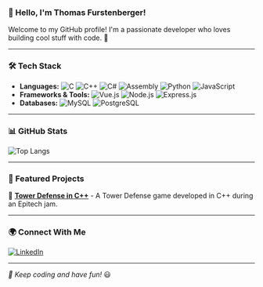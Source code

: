 ### 👋 Hello, I'm Thomas Furstenberger!

Welcome to my GitHub profile! I'm a passionate developer who loves building cool stuff with code. 🚀

---

### 🛠️ Tech Stack

- **Languages:** ![C](https://img.shields.io/badge/C-00599C?style=flat-square&logo=c&logoColor=white) ![C++](https://img.shields.io/badge/C%2B%2B-00599C?style=flat-square&logo=c%2B%2B&logoColor=white) ![C#](https://img.shields.io/badge/C%23-239120?style=flat-square&logo=c-sharp&logoColor=white) ![Assembly](https://img.shields.io/badge/Assembly-525252?style=flat-square&logo=assembly&logoColor=white) ![Python](https://img.shields.io/badge/Python-3776AB?style=flat-square&logo=python&logoColor=white) ![JavaScript](https://img.shields.io/badge/JavaScript-F7DF1E?style=flat-square&logo=javascript&logoColor=black)
- **Frameworks & Tools:** ![Vue.js](https://img.shields.io/badge/Vue.js-4FC08D?style=flat-square&logo=vue.js&logoColor=white) ![Node.js](https://img.shields.io/badge/Node.js-339933?style=flat-square&logo=node.js&logoColor=white) ![Express.js](https://img.shields.io/badge/Express.js-000000?style=flat-square&logo=express&logoColor=white)
- **Databases:** ![MySQL](https://img.shields.io/badge/MySQL-4479A1?style=flat-square&logo=mysql&logoColor=white) ![PostgreSQL](https://img.shields.io/badge/PostgreSQL-336791?style=flat-square&logo=postgresql&logoColor=white)

---

### 📊 GitHub Stats

![Top Langs](https://github-readme-stats.vercel.app/api/top-langs/?username=thomas-furstenberger&layout=compact&theme=radical)

---

### 🚀 Featured Projects

🔹 [**Tower Defense in C++**]([https://github.com/thomas-furstenberger/tower-defense](https://github.com/Azurioh/epitech-game-jam-february)) - A Tower Defense game developed in C++ during an Epitech jam.

---

### 🌍 Connect With Me

[![LinkedIn](https://img.shields.io/badge/LinkedIn-0A66C2?style=flat-square&logo=linkedin&logoColor=white)](https://linkedin.com/in/thomas-furstenberger)

---

_🚀 Keep coding and have fun!_ 😃
